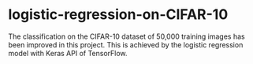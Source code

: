 # logistic-regression-on-CIFAR-10
The classification on the CIFAR-10 dataset of 50,000 training images has been improved in this project. This is achieved by the logistic regression model with Keras API of TensorFlow.

